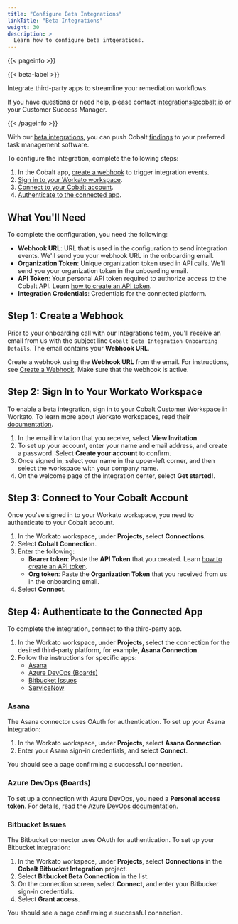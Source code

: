 ```yaml
---
title: "Configure Beta Integrations"
linkTitle: "Beta Integrations"
weight: 30
description: >
  Learn how to configure beta intgerations.
---
```


{{< pageinfo >}}
<p>{{< beta-label >}}</p><p>Integrate third-party apps to streamline your remediation workflows.</p><p>If you have questions or need help, please contact <a href="mailto:integrations@cobalt.io">integrations@cobalt.io</a> or your Customer Success Manager.</p>
{{< /pageinfo >}}

With our [beta integrations](/integrations/#request-a-beta-integration), you can push Cobalt [findings](/platform-deep-dive/pentests/findings/) to your preferred task management software.

To configure the integration, complete the following steps:

1. In the Cobalt app, [create a webhook](#step-1-create-a-webhook) to trigger integration events.
1. [Sign in to your Workato workspace](#step-2-sign-in-to-your-workato-workspace).
1. [Connect to your Cobalt account](#step-3-connect-to-your-cobalt-account).
1. [Authenticate to the connected app](#step-4-authenticate-to-the-connected-app).

## What You'll Need

To complete the configuration, you need the following:

- **Webhook URL**: URL that is used in the configuration to send integration events. We'll send you your webhook URL in the onboarding email.
- **Organization Token**: Unique organization token used in API calls. We'll send you your organization token in the onboarding email.
- **API Token**: Your personal API token required to authorize access to the Cobalt API. Learn [how to create an API token](/apiusecases/create_asset/#create-an-api-token-in-the-cobalt-ui).
- **Integration Credentials**: Credentials for the connected platform.

## Step 1: Create a Webhook

Prior to your onboarding call with our Integrations team, you'll receive an email from us with the subject line `Cobalt Beta Integration Onboarding Details`. The email contains your **Webhook URL**.

Create a webhook using the **Webhook URL** from the email. For instructions, see [Create a Webhook](/integrations/webhooks/#create-a-webhook). Make sure that the webhook is active.

## Step 2: Sign In to Your Workato Workspace

To enable a beta integration, sign in to your Cobalt Customer Workspace in Workato. To learn more about Workato workspaces, read their [documentation](https://docs.workato.com/workspace.html#what-is-in-my-workspace).

1. In the email invitation that you receive, select **View Invitation**.
1. To set up your account, enter your name and email address, and create a password. Select **Create your account** to confirm.
1. Once signed in, select your name in the upper-left corner, and then select the workspace with your company name.
1. On the welcome page of the integration center, select **Get started!**.

## Step 3: Connect to Your Cobalt Account

Once you've signed in to your Workato workspace, you need to authenticate to your Cobalt account.

1. In the Workato workspace, under **Projects**, select **Connections**.
1. Select **Cobalt Connection**.
1. Enter the following:
    - **Bearer token**: Paste the **API Token** that you created. Learn [how to create an API token](/apiusecases/create_asset/#create-an-api-token-in-the-cobalt-ui).
    - **Org token**: Paste the **Organization Token** that you received from us in the onboarding email.
1. Select **Connect**.

## Step 4: Authenticate to the Connected App

To complete the integration, connect to the third-party app.

1. In the Workato workspace, under **Projects**, select the connection for the desired third-party platform, for example, **Asana Connection**.
1. Follow the instructions for specific apps:
    - [Asana](#asana)
    - [Azure DevOps (Boards)](#azure-devops-boards)
    - [Bitbucket Issues](#bitbucket-issues)
    - [ServiceNow](#servicenow)

### Asana

The Asana connector uses OAuth for authentication. To set up your Asana integration:

1. In the Workato workspace, under **Projects**, select **Asana Connection**.
1. Enter your Asana sign-in credentials, and select **Connect**.

You should see a page confirming a successful connection.

### Azure DevOps (Boards)

To set up a connection with Azure DevOps, you need a **Personal access token**. For details, read the [Azure DevOps documentation](https://learn.microsoft.com/en-us/azure/devops/organizations/accounts/use-personal-access-tokens-to-authenticate?view=azure-devops&tabs=Windows#create-a-pat).

### Bitbucket Issues

The Bitbucket connector uses OAuth for authentication. To set up your Bitbucket integration:

1. In the Workato workspace, under **Projects**, select **Connections** in the **Cobalt Bitbucket Integration** project.
1. Select **Bitbucket Beta Connection** in the list.
1. On the connection screen, select **Connect**, and enter your Bitbucker sign-in credentials.
1. Select **Grant access**.

You should see a page confirming a successful connection.

<!--### ServiceNow-->

